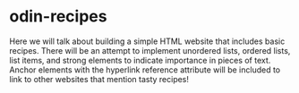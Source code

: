 # odin-recipes
Here we will talk about building a simple HTML website that includes basic recipes. There will be an attempt to implement unordered lists, ordered lists, list items, and
strong elements to indicate importance in pieces of text. Anchor elements with the hyperlink reference attribute will be included to link to other websites that mention tasty recipes!
